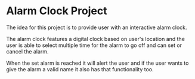 # Alarm Clock Project

The idea for this project is to provide user with an interactive alarm clock.

The alarm clock features a digital clock based on user's location and the user is able to select multiple time for 
the alarm to go off and can set or cancel the alarm.

When the set alarm is reached it will alert the user and if the user wants to give the alarm a valid name it also has
that functionality too.


